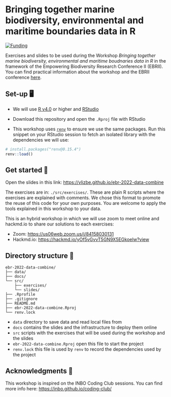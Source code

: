 
# Bringing together marine biodiversity, environmental and maritime boundaries data in R 

[![Funding](https://img.shields.io/static/v1?label=powered+by&message=lifewatch.be&labelColor=1a4e8a&color=f15922)](http://lifewatch.be)

Exercises and slides to be used during the Workshop *Bringing together marine biodiversity, environmental and maritime boudnaries data in R* in the framework of the Empowering Biodiversity Research Conference II (EBRII). You can find practical information about the workshop and the EBRII conference [here](https://www.biodiversity.be/5147/).

## Set-up 🖥️ 

* We will use [R v4.0](https://www.r-project.org/) or higher and [RStudio](https://www.rstudio.com/)
* Download this repository and open the `.Rproj` file with RStudio

* This workshop uses  [`renv`](https://rstudio.github.io/renv/index.html) to ensure we use the same packages. Run this snippet on your RStudio session to fetch an isolated library with the dependencies we will use:

```r
# install.packages("renv@0.15.4")
renv::load()
```



## Get started 🚀

Open the slides in this link: https://vlizbe.github.io/ebr-2022-data-combine

The exercises are in: `./src/exercises/`. These are plain R scripts where the exercises are explained with comments. We chose this format to promote the reuse of this code for your own purposes. You are welcome to apply the tools explained in this workshop to your data.

This is an hybrid workshop in which we will use zoom to meet online and hackmd.io to share our solutions to each exercises:

* Zoom: https://us06web.zoom.us/j/84158030131
* Hackmd.io: https://hackmd.io/yOf5vGvvT5GN9X5EGkoeIw?view



## Directory structure 📁 

```
ebr-2022-data-combine/
├── data/
├── docs/
└── src/
	├── exercises/
	└── slides/
├── .Rprofile
├── .gitignore
├── README.md
├── ebr-2022-data-combine.Rproj
└── renv.lock 
```

* `data` directory to save data and read local files from
* `docs` contains the slides and the infrastructure to deploy them online
* `src` scripts with the exercises that will be used during the workshop and the slides
* `ebr-2022-data-combine.Rproj` open this file to start the project
* `renv.lock` this file is used by `renv` to record the dependencies used by the project



## Acknowledgments 🙏

This workshop is inspired on the INBO Coding Club sessions. You can find more info here: https://inbo.github.io/coding-club/

